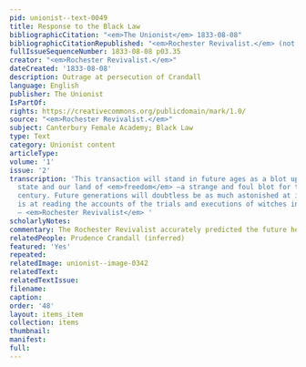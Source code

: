 ```yaml
---
pid: unionist--text-0049
title: Response to the Black Law
bibliographicCitation: "<em>The Unionist</em> 1833-08-08"
bibliographicCitationRepublished: "<em>Rochester Revivalist.</em> (not researched)"
fullIssueSequenceNumber: 1833-08-08 p03.35
creator: "<em>Rochester Revivalist.</em>"
dateCreated: '1833-08-08'
description: Outrage at persecution of Crandall
language: English
publisher: The Unionist
IsPartOf: 
rights: https://creativecommons.org/publicdomain/mark/1.0/
source: "<em>Rochester Revivalist.</em>"
subject: Canterbury Female Academy; Black Law
type: Text
category: Unionist content
articleType: 
volume: '1'
issue: '2'
transcription: 'This transaction will stand in future ages as a blot upon that <em>free</em>
  state and our land of <em>freedom</em> —a strange and foul blot for the 19 <sup>th</sup>
  century. Future generations will doubtless be as much astonished at it, as the present
  is at reading the accounts of the trials and executions of witches in New-England.”
  – <em>Rochester Revivalist</em> '
scholarlyNotes: 
commentary: The Rochester Revivalist accurately predicted the future here.
relatedPeople: Prudence Crandall (inferred)
featured: 'Yes'
repeated: 
relatedImage: unionist--image-0342
relatedText: 
relatedTextIssue: 
filename: 
caption: 
order: '48'
layout: items_item
collection: items
thumbnail: 
manifest: 
full: 
---
```

